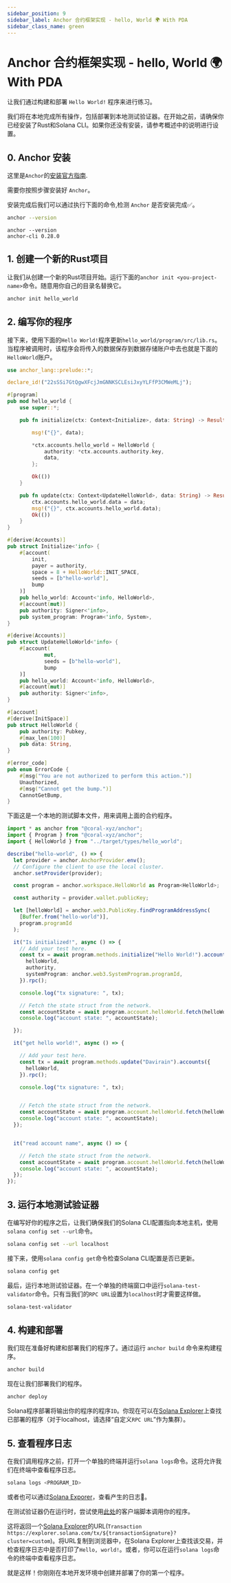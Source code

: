 ```yaml
---
sidebar_position: 9
sidebar_label: Anchor 合约框架实现 - hello, World 🌍 With PDA
sidebar_class_name: green
---
```


# Anchor 合约框架实现 - hello, World 🌍 With PDA

让我们通过构建和部署 `Hello World!` 程序来进行练习。

我们将在本地完成所有操作，包括部署到本地测试验证器。在开始之前，请确保你已经安装了Rust和Solana CLI。如果你还没有安装，请参考概述中的说明进行设置。

## 0. Anchor 安装

这里是`Anchor`的[安装官方指南](https://www.anchor-lang.com/docs/installation).

需要你按照步骤安装好 `Anchor`。

安装完成后我们可以通过执行下面的命令,检测 `Anchor` 是否安装完成✅。

```bash
anchor --version
```

```
anchor --version
anchor-cli 0.28.0
```

## 1. 创建一个新的Rust项目

让我们从创建一个新的Rust项目开始。运行下面的`anchor init <you-project-name>`命令。随意用你自己的目录名替换它。

```bash
anchor init hello_world
```

## 2. 编写你的程序

接下来，使用下面的`Hello World!`程序更新`hello_world/program/src/lib.rs`。当程序被调用时，该程序会将传入的数据保存到数据存储账户中去也就是下面的`HelloWorld`账户。

```rust
use anchor_lang::prelude::*;

declare_id!("22sSSi7GtQgwXFcjJmGNNKSCLEsiJxyYLFfP3CMWeMLj");

#[program]
pub mod hello_world {
    use super::*;

    pub fn initialize(ctx: Context<Initialize>, data: String) -> Result<()> {

        msg!("{}", data);

        *ctx.accounts.hello_world = HelloWorld {
            authority: *ctx.accounts.authority.key,
            data,
        };

        Ok(())
    }

    pub fn update(ctx: Context<UpdateHelloWorld>, data: String) -> Result<()> {
        ctx.accounts.hello_world.data = data;
        msg!("{}", ctx.accounts.hello_world.data);
        Ok(())
    }
}

#[derive(Accounts)]
pub struct Initialize<'info> {
    #[account(
        init,
        payer = authority,
        space = 8 + HelloWorld::INIT_SPACE,
        seeds = [b"hello-world"],
        bump
    )]
    pub hello_world: Account<'info, HelloWorld>,
    #[account(mut)]
    pub authority: Signer<'info>,
    pub system_program: Program<'info, System>,
}

#[derive(Accounts)]
pub struct UpdateHelloWorld<'info> {
    #[account(
            mut,
            seeds = [b"hello-world"],
            bump
    )]
    pub hello_world: Account<'info, HelloWorld>,
    #[account(mut)]
    pub authority: Signer<'info>,
}

#[account]
#[derive(InitSpace)]
pub struct HelloWorld {
    pub authority: Pubkey,
    #[max_len(100)]
    pub data: String,
}

#[error_code]
pub enum ErrorCode {
    #[msg("You are not authorized to perform this action.")]
    Unauthorized,
    #[msg("Cannot get the bump.")]
    CannotGetBump,
}
```

下面这是一个本地的测试脚本文件，用来调用上面的合约程序。


```ts
import * as anchor from "@coral-xyz/anchor";
import { Program } from "@coral-xyz/anchor";
import { HelloWorld } from "../target/types/hello_world";

describe("hello-world", () => {
  let provider = anchor.AnchorProvider.env();
  // Configure the client to use the local cluster.
  anchor.setProvider(provider);

  const program = anchor.workspace.HelloWorld as Program<HelloWorld>;

  const authority = provider.wallet.publicKey;

  let [helloWorld] = anchor.web3.PublicKey.findProgramAddressSync(
    [Buffer.from("hello-world")],
    program.programId
  );

  it("Is initialized!", async () => {
    // Add your test here.
    const tx = await program.methods.initialize("Hello World!").accounts({
      helloWorld,
      authority,
      systemProgram: anchor.web3.SystemProgram.programId,
    }).rpc();

    console.log("tx signature: ", tx);

    // Fetch the state struct from the network.
    const accountState = await program.account.helloWorld.fetch(helloWorld);
    console.log("account state: ", accountState);

  });

  it("get hello world!", async () => {

    // Add your test here.
    const tx = await program.methods.update("Davirain").accounts({
      helloWorld,
    }).rpc();

    console.log("tx signature: ", tx);


    // Fetch the state struct from the network.
    const accountState = await program.account.helloWorld.fetch(helloWorld);
    console.log("account state: ", accountState);
  });


  it("read account name", async () => {

    // Fetch the state struct from the network.
    const accountState = await program.account.helloWorld.fetch(helloWorld);
    console.log("account state: ", accountState);
  });
});
```

## 3. 运行本地测试验证器

在编写好你的程序之后，让我们确保我们的Solana CLI配置指向本地主机，使用`solana config set --url`命令。

```bash
solana config set --url localhost
```

接下来，使用`solana config get`命令检查Solana CLI配置是否已更新。

```bash
solana config get
```

最后，运行本地测试验证器。在一个单独的终端窗口中运行`solana-test-validator`命令。只有当我们的`RPC URL`设置为`localhost`时才需要这样做。

```bash
solana-test-validator
```

## 4. 构建和部署

我们现在准备好构建和部署我们的程序了。通过运行 `anchor build` 命令来构建程序。

```bash
anchor build
```

现在让我们部署我们的程序。

```bash
anchor deploy
```

Solana程序部署将输出你的程序的程序`ID`。你现在可以在[Solana Explorer](https://explorer.solana.com/?cluster=custom)上查找已部署的程序（对于localhost，请选择“自定义`RPC URL`”作为集群）。


## 5. 查看程序日志

在我们调用程序之前，打开一个单独的终端并运行`solana logs`命令。这将允许我们在终端中查看程序日志。

```bash
solana logs <PROGRAM_ID>
```

或者也可以通过[Solana Exporer](https://explorer.solana.com/?cluster=custom)，查看产生的日志📔。

在测试验证器仍在运行时，尝试使用[此处](https://github.com/CreatorsDAO/hello-world-with-pda/tree/main/app)的客户端脚本调用你的程序。

这将返回一个[Solana Explorer](https://explorer.solana.com)的URL(`Transaction https://explorer.solana.com/tx/${transactionSignature}?cluster=custom`)。将URL复制到浏览器中，在Solana Explorer上查找该交易，并检查程序日志中是否打印了`Hello, world!`。或者，你可以在运行`solana logs`命令的终端中查看程序日志。

就是这样！你刚刚在本地开发环境中创建并部署了你的第一个程序。
